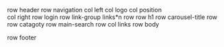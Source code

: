 row header
    row navigation
        col left
            col
                logo
            col
                position    
        col right
            row login
            row link-group
                links*n
    row
        row h1
        row carousel-title
    row
        row catagoty
        row main-search
    row
        col
            links
row body
    
row footer